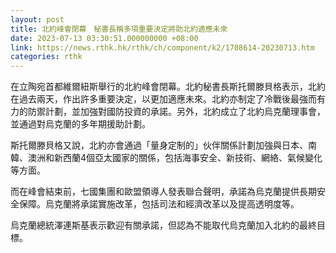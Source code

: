 ```yaml
---
layout: post
title: 北約峰會閉幕　秘書長稱多項重要決定將助北約適應未來
date: 2023-07-13 03:30:51.000000000 +08:00
link: https://news.rthk.hk/rthk/ch/component/k2/1708614-20230713.htm
categories: rthk
---
```


在立陶宛首都維爾紐斯舉行的北約峰會閉幕。北約秘書長斯托爾滕貝格表示，北約在過去兩天，作出許多重要決定，以更加適應未來。北約亦制定了冷戰後最強而有力的防禦計劃，並加強對國防投資的承諾。另外，北約成立了北約烏克蘭理事會，並通過對烏克蘭的多年期援助計劃。

斯托爾滕貝格又說，北約亦會通過「量身定制的」伙伴關係計劃加強與日本、南韓、澳洲和新西蘭4個亞太國家的關係，包括海事安全、新技術、網絡、氣候變化等方面。

而在峰會結束前，七國集團和歐盟領導人發表聯合聲明，承諾為烏克蘭提供長期安全保障。烏克蘭將承諾實施改革，包括司法和經濟改革以及提高透明度等。

烏克蘭總統澤連斯基表示歡迎有關承諾，但認為不能取代烏克蘭加入北約的最終目標。
